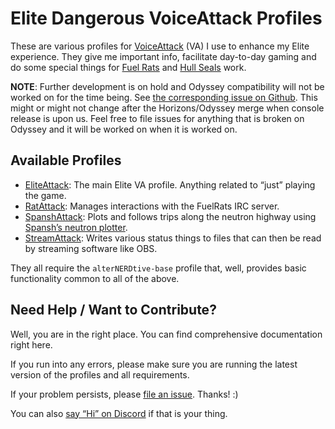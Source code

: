 ﻿# Elite Dangerous VoiceAttack Profiles

These are various profiles for [VoiceAttack](https://voiceattack.com) (VA) I use 
to enhance my Elite experience. They give me important info, facilitate 
day-to-day gaming and do some special things for [Fuel 
Rats](https://fuelrats.com) and [Hull Seals](https://hullseals.space) work.

**NOTE**: Further development is on hold and Odyssey compatibility will not be
worked on for the time being. See [the corresponding issue on
Github](https://github.com/alterNERDtive/VoiceAttack-profiles/issues/113). This
might or might not change after the Horizons/Odyssey merge when console release
is upon us. Feel free to file issues for anything that is broken on Odyssey and
it will be worked on when it is worked on.

## Available Profiles

* [EliteAttack](EliteAttack): The main Elite VA profile. Anything related to
  “just” playing the game.
* [RatAttack](RatAttack): Manages interactions with the FuelRats IRC server.
* [SpanshAttack](SpanshAttack): Plots and follows trips along the neutron
  highway using [Spansh’s neutron plotter](https://spansh.co.uk/plotter).
* [StreamAttack](StreamAttack): Writes various status things to files that can
  then be read by streaming software like OBS.

They all require the `alterNERDtive-base` profile that, well, provides basic
functionality common to all of the above.

## Need Help / Want to Contribute?

Well, you are in the right place. You can find comprehensive documentation right
here.

If you run into any errors, please make sure you are running the latest version
of the profiles and all requirements.

If your problem persists, please [file an
issue](https://github.com/alterNERDtive/VoiceAttack-profiles/issues). Thanks! :)

You can also [say “Hi” on Discord](https://discord.gg/kXtXm54) if that is your 
thing.
